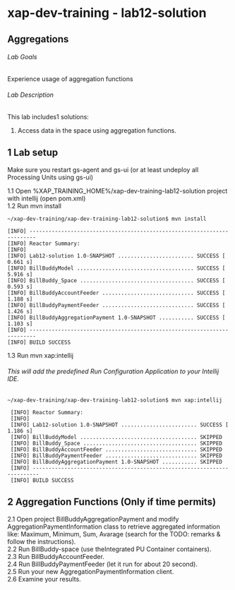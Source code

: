 # xap-dev-training - lab12-solution

##   Aggregations

###### Lab Goals
Experience usage of aggregation functions

###### Lab Description
This lab includes1 solutions:
1.	Access data in the space using aggregation functions.

## 1 Lab setup
Make sure you restart gs-agent and gs-ui (or at least undeploy all Processing Units using gs-ui)

1.1 Open %XAP_TRAINING_HOME%/xap-dev-training-lab12-solution project with intellij (open pom.xml) <br />
1.2 Run mvn install

    ~/xap-dev-training/xap-dev-training-lab12-solution$ mvn install
    
    [INFO] ------------------------------------------------------------------------
    [INFO] Reactor Summary:
    [INFO] 
    [INFO] Lab12-solution 1.0-SNAPSHOT ........................ SUCCESS [  0.661 s]
    [INFO] BillBuddyModel ..................................... SUCCESS [  5.916 s]
    [INFO] BillBuddy_Space .................................... SUCCESS [  0.593 s]
    [INFO] BillBuddyAccountFeeder ............................. SUCCESS [  1.188 s]
    [INFO] BillBuddyPaymentFeeder ............................. SUCCESS [  1.426 s]
    [INFO] BillBuddyAggregationPayment 1.0-SNAPSHOT ........... SUCCESS [  1.103 s]
    [INFO] ------------------------------------------------------------------------
    [INFO] BUILD SUCCESS



1.3 Run mvn xap:intellij
###### This will add the predefined Run Configuration Application to your Intellij IDE.

    ~/xap-dev-training/xap-dev-training-lab12-solution$ mvn xap:intellij
    
     [INFO] Reactor Summary:
     [INFO] 
     [INFO] Lab12-solution 1.0-SNAPSHOT ........................ SUCCESS [  1.186 s]
     [INFO] BillBuddyModel ..................................... SKIPPED
     [INFO] BillBuddy_Space .................................... SKIPPED
     [INFO] BillBuddyAccountFeeder ............................. SKIPPED
     [INFO] BillBuddyPaymentFeeder ............................. SKIPPED
     [INFO] BillBuddyAggregationPayment 1.0-SNAPSHOT ........... SKIPPED
     [INFO] ------------------------------------------------------------------------
     [INFO] BUILD SUCCESS

## 2	Aggregation Functions (Only if time permits)
2.1	Open project BillBuddyAggregationPayment and modify 
        AggregationPaymentInformation class to retrieve aggregated information 
        like: Maximum, Minimum, Sum, Avarage 
        (search for the TODO: remarks & follow the instructions). <br />
2.2	Run BillBuddy-space (use theIntegrated PU Container containers). <br />
2.3	Run BillBuddyAccountFeeder. <br />
2.4	Run BillBuddyPaymentFeeder (let it run for about 20 second). <br />
2.5	Run your new AggregationPaymentInformation client. <br />
2.6	Examine your results. <br />
